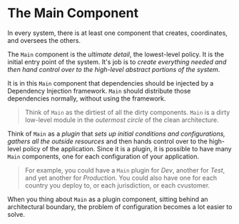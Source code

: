 # The Main Component

In every system, there is at least one component that creates, coordinates, and oversees the others.

The `Main` component is the *ultimate detail*, the lowest-level policy. It is the initial entry point of the system. It's job is to *create everything needed and then hand control over to the high-level abstract portions of the system*.

It is in this `Main` component that dependencies should be injected by a Dependency Injection framework. `Main` should distribute those dependencies normally, without using the framework.

> Think of `Main` as the dirtiest of all the dirty components. `Main` is a dirty low-level module in the *outermost circle* of the clean architecture.

Think of `Main` as a *plugin* that *sets up initial conditions and configurations, gathers all the outside resources* and then hands control over to the high-level policy of the application. Since it is a plugin, it is possible to have many `Main` components, one for each configuration of your application.

> For example, you could have a `Main` plugin for *Dev*, another for *Test*, and yet another for *Production*. You could also have one for each country you deploy to, or each jurisdiction, or each cvustomer.

When you thing about `Main` as a plugin component, sitting behind an architectural boundary, the problem of configuration becomes a lot easier to solve.

